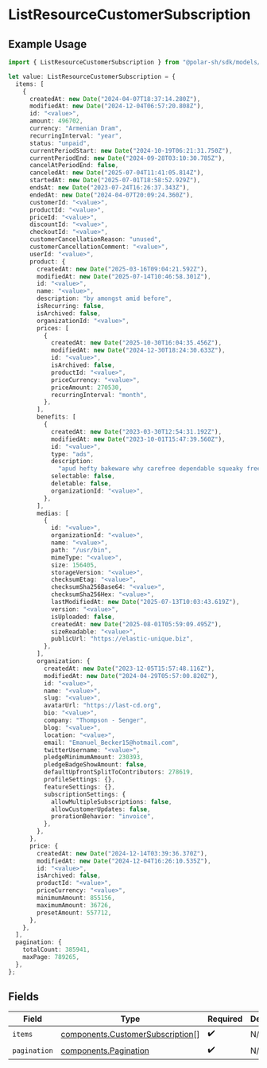 # ListResourceCustomerSubscription

## Example Usage

```typescript
import { ListResourceCustomerSubscription } from "@polar-sh/sdk/models/components/listresourcecustomersubscription.js";

let value: ListResourceCustomerSubscription = {
  items: [
    {
      createdAt: new Date("2024-04-07T18:37:14.280Z"),
      modifiedAt: new Date("2024-12-04T06:57:20.808Z"),
      id: "<value>",
      amount: 496702,
      currency: "Armenian Dram",
      recurringInterval: "year",
      status: "unpaid",
      currentPeriodStart: new Date("2024-10-19T06:21:31.750Z"),
      currentPeriodEnd: new Date("2024-09-28T03:10:30.785Z"),
      cancelAtPeriodEnd: false,
      canceledAt: new Date("2025-07-04T11:41:05.814Z"),
      startedAt: new Date("2025-07-01T18:58:52.929Z"),
      endsAt: new Date("2023-07-24T16:26:37.343Z"),
      endedAt: new Date("2024-04-07T20:09:24.360Z"),
      customerId: "<value>",
      productId: "<value>",
      priceId: "<value>",
      discountId: "<value>",
      checkoutId: "<value>",
      customerCancellationReason: "unused",
      customerCancellationComment: "<value>",
      userId: "<value>",
      product: {
        createdAt: new Date("2025-03-16T09:04:21.592Z"),
        modifiedAt: new Date("2025-07-14T10:46:58.301Z"),
        id: "<value>",
        name: "<value>",
        description: "by amongst amid before",
        isRecurring: false,
        isArchived: false,
        organizationId: "<value>",
        prices: [
          {
            createdAt: new Date("2025-10-30T16:04:35.456Z"),
            modifiedAt: new Date("2024-12-30T18:24:30.633Z"),
            id: "<value>",
            isArchived: false,
            productId: "<value>",
            priceCurrency: "<value>",
            priceAmount: 270530,
            recurringInterval: "month",
          },
        ],
        benefits: [
          {
            createdAt: new Date("2023-03-30T12:54:31.192Z"),
            modifiedAt: new Date("2023-10-01T15:47:39.560Z"),
            id: "<value>",
            type: "ads",
            description:
              "apud hefty bakeware why carefree dependable squeaky freely",
            selectable: false,
            deletable: false,
            organizationId: "<value>",
          },
        ],
        medias: [
          {
            id: "<value>",
            organizationId: "<value>",
            name: "<value>",
            path: "/usr/bin",
            mimeType: "<value>",
            size: 156405,
            storageVersion: "<value>",
            checksumEtag: "<value>",
            checksumSha256Base64: "<value>",
            checksumSha256Hex: "<value>",
            lastModifiedAt: new Date("2025-07-13T10:03:43.619Z"),
            version: "<value>",
            isUploaded: false,
            createdAt: new Date("2025-08-01T05:59:09.495Z"),
            sizeReadable: "<value>",
            publicUrl: "https://elastic-unique.biz",
          },
        ],
        organization: {
          createdAt: new Date("2023-12-05T15:57:48.116Z"),
          modifiedAt: new Date("2024-04-29T05:57:00.820Z"),
          id: "<value>",
          name: "<value>",
          slug: "<value>",
          avatarUrl: "https://last-cd.org",
          bio: "<value>",
          company: "Thompson - Senger",
          blog: "<value>",
          location: "<value>",
          email: "Emanuel_Becker15@hotmail.com",
          twitterUsername: "<value>",
          pledgeMinimumAmount: 230393,
          pledgeBadgeShowAmount: false,
          defaultUpfrontSplitToContributors: 278619,
          profileSettings: {},
          featureSettings: {},
          subscriptionSettings: {
            allowMultipleSubscriptions: false,
            allowCustomerUpdates: false,
            prorationBehavior: "invoice",
          },
        },
      },
      price: {
        createdAt: new Date("2024-12-14T03:39:36.370Z"),
        modifiedAt: new Date("2024-12-04T16:26:10.535Z"),
        id: "<value>",
        isArchived: false,
        productId: "<value>",
        priceCurrency: "<value>",
        minimumAmount: 855156,
        maximumAmount: 36726,
        presetAmount: 557712,
      },
    },
  ],
  pagination: {
    totalCount: 385941,
    maxPage: 789265,
  },
};
```

## Fields

| Field                                                                                | Type                                                                                 | Required                                                                             | Description                                                                          |
| ------------------------------------------------------------------------------------ | ------------------------------------------------------------------------------------ | ------------------------------------------------------------------------------------ | ------------------------------------------------------------------------------------ |
| `items`                                                                              | [components.CustomerSubscription](../../models/components/customersubscription.md)[] | :heavy_check_mark:                                                                   | N/A                                                                                  |
| `pagination`                                                                         | [components.Pagination](../../models/components/pagination.md)                       | :heavy_check_mark:                                                                   | N/A                                                                                  |
